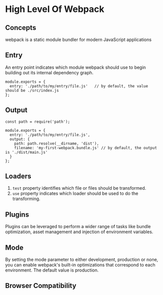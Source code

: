 # High Level Of Webpack

## Concepts

webpack is a static module bundler for modern JavaScript applications

## Entry

An entry point indicates which module webpack should use to begin building out its internal dependency graph.

```
module.exports = {
  entry: './path/to/my/entry/file.js'   // by default, the value should be ./src/index.js
};
```

## Output

```
const path = require('path');

module.exports = {
  entry: './path/to/my/entry/file.js',
  output: {
    path: path.resolve(__dirname, 'dist'),
    filename: 'my-first-webpack.bundle.js' // by default, the output is './dist/main.js'
  }
};
```

## Loaders

1. `test` property identifies which file or files should be transformed.
2. `use` property indicates which loader should be used to do the transforming.

## Plugins

 Plugins can be leveraged to perform a wider range of tasks like bundle optimization, asset management and injection of environment variables.

 ## Mode

 By setting the mode parameter to either development, production or none, you can enable webpack's built-in optimizations that correspond to each environment. The default value is production.

 ## Browser Compatibility
